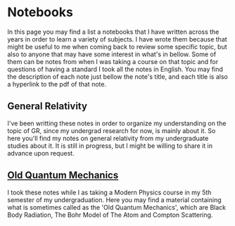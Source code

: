 # Notebooks

In this page you may find a list a notebooks that I have written across the years in order to learn a variety of subjects. I have wrote them because that might be useful to me when coming back to review some specific topic, but also to anyone that may have some interest in what's in bellow. Some of them can be notes from when I was taking a course on that topic and for questions of having a standard I took all the notes in English. You may find the description of each note just bellow the note's title, and each title is also a hyperlink to the pdf of that note.

## General Relativity<!--(https://alves-nickolas.github.io/pdf/Statistical_Mechanics.pdf)!-->
I've been writting these notes in order to organize my understanding on the topic of GR, since my undergrad research for now, is mainly about it. So here you'll find my notes on general relativity from my undergraduate studies about it. It is still in progress, but I might be willing to share it in advance upon request. 


## [Old Quantum Mechanics]()
I took these notes while I as taking a Modern Physics course in my 5th semester of my undergraduation. Here you may find a material containing what is sometimes called as the 'Old Quantum Mechanics', which are Black Body Radiation, The Bohr Model of The Atom and Compton Scattering. 
